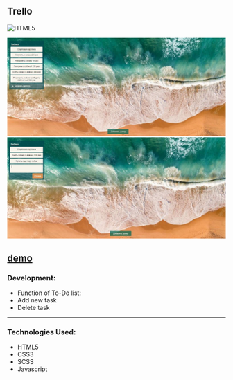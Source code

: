 <!-- ## NOTE FOR ME: JSMASTERY DASHBOARD INSTEAD WITH MINI TASKS IN IT * -->

<!--Сменить на сильный проект Pacman,ex -->

## Trello

![HTML5](https://img.shields.io/badge/html5-%23E34F26.svg?style=for-the-badge&logo=html5&logoColor=white)

<div align="center"><img src="https://github.com/juliaDooby/Trello/blob/main/Trello_1.JPG" width="100%" height="20%"></img></div>
<div align="center"><img src="https://github.com/juliaDooby/Trello/blob/main/Trello_2.JPG" width="100%" height="20%"></img></div>

  [demo](https://juliadooby.github.io/Trello/)
---

### Development: 

* Function of To-Do list:
* Add new task
* Delete task
---

### Technologies Used:

* HTML5
* CSS3
* SCSS
* Javascript 

